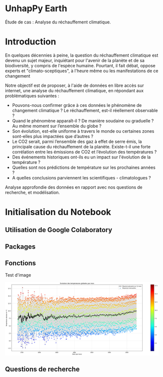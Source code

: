 # UnhapPy Earth

Étude de cas : Analyse du réchauffement climatique. 

# Introduction

En quelques décennies à peine, la question du réchauffement climatique est devenu un sujet majeur, inquiétant pour l'avenir de la planète et de sa biodiversité, y compris de l'espèce humaine. Pourtant, il fait débat, oppose experts et "climato-sceptiques", à l'heure même ou les manifestations de ce changement

Notre objectif est de proposer, à l'aide de données en libre accès sur internet, une analyse du réchauffement climatique, en répondant aux problématiques suivantes :

- Pouvons-nous confirmer grâce à ces données le phénomène de changement climatique ? Le réchauffement, est-il réellement observable ?
- Quand le phénomène apparaît-il ? De manière soudaine ou graduelle ? Au même moment sur l’ensemble du globe ?
- Son évolution, est-elle uniforme à travers le monde ou certaines zones sont-elles plus impactées que d’autres ?
- Le CO2 serait, parmi l’ensemble des gaz à effet de serre émis, la principale cause du réchauffement de la planète. Existe-t-il une forte corrélation entre les émissions de CO2 et l’évolution des températures ?
- Des événements historiques ont-ils eu un impact sur l'évolution de la température ?
- Quelles sont nos prédictions de température sur les prochaines années ?
- A quelles conclusions parviennent les scientifiques - climatologues ? 

Analyse approfondie des données en rapport avec nos questions de recherche, et modélisation.

# Initialisation du Notebook

## Utilisation de Google Colaboratory

## Packages

## Fonctions

Test d'image

![Graphique](images/103_Plot_evo_temp_par_mois.png)


## Questions de recherche



